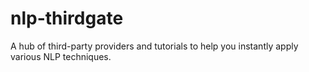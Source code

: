 # nlp-thirdgate
A hub of third-party providers and tutorials to help you instantly apply various NLP techniques.

